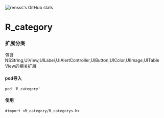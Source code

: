 
![rensss's GitHub stats](https://github-readme-stats.vercel.app/api?username=rensss)


# R_category
### 扩展分类

包含 NSString,UIView,UILabel,UIAlertController,UIButton,UIColor,UIImage,UITableView的相关扩展

#### pod导入

```
pod 'R_category'
```

#### 使用

```
#import <R_category/R_categorys.h>
```

